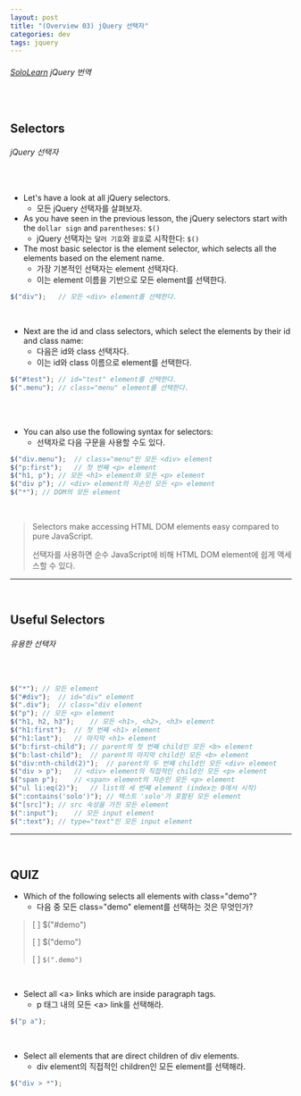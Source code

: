 ```yaml
---
layout: post
title: "(Overview 03) jQuery 선택자"
categories: dev
tags: jquery
---
```


###### [SoloLearn](https://www.sololearn.com/) jQuery 번역

<br>

## Selectors

###### jQuery 선택자

<br>

- Let's have a look at all jQuery selectors.
  - 모든 jQuery 선택자를 살펴보자.
- As you have seen in the previous lesson, the jQuery selectors start with the `dollar sign` and `parentheses`: `$()`
  - jQuery 선택자는 `달러 기호`와 `괄호`로 시작한다: `$()`
- The most basic selector is the element selector, which selects all the elements based on the element name.
  - 가장 기본적인 선택자는 element 선택자다.
  - 이는 element 이름을 기반으로 모든 element를 선택한다.

```js
$("div");	// 모든 <div> element를 선택한다.
```

<br>

- Next are the id and class selectors, which select the elements by their id and class name:
  - 다음은 id와 class 선택자다.
  - 이는 id와 class 이름으로 element를 선택한다.

```js
$("#test");	// id="test" element를 선택한다.
$(".menu");	// class="menu" element를 선택한다.
```

<br>

<br>

- You can also use the following syntax for selectors:
  - 선택자로 다음 구문을 사용할 수도 있다.

```js
$("div.menu");	// class="menu"인 모든 <div> element
$("p:first");	// 첫 번째 <p> element
$("h1, p");	// 모든 <h1> element와 모든 <p> element
$("div p");	// <div> element의 자손인 모든 <p> element
$("*");	// DOM의 모든 element
```

<br>

> Selectors make accessing HTML DOM elements easy compared to pure JavaScript.
>
> 선택자를 사용하면 순수 JavaScript에 비해 HTML DOM element에 쉽게 액세스할 수 있다.

------

<br>

## Useful Selectors

###### 유용한 선택자

<br>

```js
$("*");	// 모든 element
$("#div");	// id="div" element
$(".div");	// class="div element
$("p");	// 모든 <p> element
$("h1, h2, h3");	// 모든 <h1>, <h2>, <h3> element
$("h1:first");	// 첫 번째 <h1> element
$("h1:last");	// 마지막 <h1> element
$("b:first-child");	// parent의 첫 번째 child인 모든 <b> element
$("b:last-child");	// parent의 마지막 child인 모든 <b> element
$("div:nth-child(2)");	// parent의 두 번째 child인 모든 <div> element
$("div > p");	// <div> element의 직접적인 child인 모든 <p> element
$("span p");	// <span> element의 자손인 모든 <p> element
$("ul li:eq(2)");	// list의 세 번째 element (index는 0에서 시작)
$(":contains('solo')");	// 텍스트 'solo'가 포함된 모든 element
$("[src]");	// src 속성을 가진 모든 element
$(":input");	// 모든 input element
$(":text");	// type="text"인 모든 input element
```

------

<br>

## QUIZ

- Which of the following selects all elements with class="demo"?
  - 다음 중 모든 class="demo" element를 선택하는 것은 무엇인가?

> [ ] $("#demo")
>
> [ ] $("demo")
>
> [ ] `$(".demo")`

<br>

- Select all \<a> links which are inside paragraph tags.
  - p 태그 내의 모든 \<a> link를 선택해라.

```js
$("p a");
```

<br>

- Select all elements that are direct children of div elements.
  - div element의 직접적인 children인 모든 element를 선택해라.

```js
$("div > *");
```

<br>